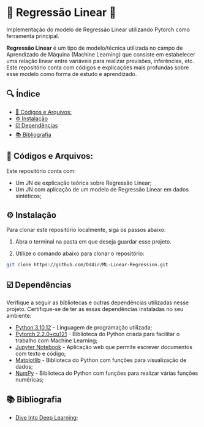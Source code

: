 <!-- omit in toc -->
# 🌟 Regressão Linear 🌟
Implementação do modelo de Regressão Linear utilizando Pytorch como ferramenta principal.

__Regressão Linear__ é um tipo de modelo/técnica utilizada no campo de Aprendizado de Máquina (Machine Learning) que consiste em estabelecer uma relação linear entre variáveis para realizar previsões, inferências, etc. Este repositório conta com códigos e explicações mais profundas sobre esse modelo como forma de estudo e aprendizado. 

<!-- omit in toc -->
## 🔍 Índice
- [🌟 Códigos e Arquivos:](#-códigos-e-arquivos)
- [⚙️ Instalação](#️-instalação)
- [☑️ Dependências](#️-dependências)
- [📚 Bibliografia](#-bibliografia)

## 🌟 Códigos e Arquivos:
Este repositório conta com:
- Um JN de explicação teórica sobre Regressão Linear;
- Um JN com aplicação de um modelo de Regressão Linear em dados sintéticos;

## ⚙️ Instalação
Para clonar este repositório localmente, siga os passos abaixo:

1. Abra o terminal na pasta em que deseja guardar esse projeto.

2. Utilize o comando abaixo para clonar o repositório:
```bash
git clone https://github.com/Od4ir/ML-Linear-Regression.git 
```

## ☑️ Dependências
Verifique a seguir as bibliotecas e outras dependências utilizadas nesse projeto. Certifique-se de ter as essas dependências instaladas no seu ambiente:

- [Python 3.10.12](https://www.python.org/) - Linguagem de programação utilizada;
- [Pytorch 2.2.0+cu121](https://pytorch.org/get-started/locally/) - Biblioteca do Python criada para facilitar o trabalho com Machine Learning;
- [Jupyter Notebook](https://jupyter.org/install) - Aplicação web que permite escrever documentos com texto e código;
- [Matplotlib](https://matplotlib.org/) - Biblioteca do Python com funções para visualização de dados;
- [NumPy](https://numpy.org/) - Biblioteca do Python com funções para realizar várias funções numéricas;

## 📚 Bibliografia
- [Dive Into Deep Learning](https://pt.d2l.ai/chapter_linear-networks/index.html);
